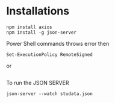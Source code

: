 # Installations
```
npm install axios
npm install -g json-server
```

Power Shell commands throws error then
```Get-ExecutionPolicy
Set-ExecutionPolicy RemoteSigned
```
or
```Set-ExecutionPolicy Unrestricted
```


To run the JSON SERVER
```
json-server --watch studata.json
```

